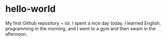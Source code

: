 # hello-world
My first Github repository ~ lol.
I spent a nice day today. I learned English, programming in the morning, and I went to a gym and then swam in the afternoon. 
